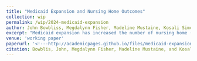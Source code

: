 ```yaml
---
title: "Medicaid Expansion and Nursing Home Outcomes"
collection: wip
permalink: /wip/2024-medicaid-expansion
author: John Bowbliss, Megdalynn Fisher, Madeline Mustaine, Kosali Simon
excerpt: "Medicaid expansion has increased the number of nursing home (NH) residents (Ritter et al, Van Houtven et al) but there is a lack of research on individual level decisions and facilty level reactions. To expand this research base, we examine resident level data to determine how quickly Medicaid expansion leads to changes in the type of long-stay patients in NHs, and how that translates into changes in the characteristics of long-stay residents and NHs over time. We hypothesize that SMI populations under 65 will be the group that experiences the largest increase."
venue: 'working paper'
paperurl: '<!---http://academicpages.github.io/files/medicaid-expansion.pdf --->'
citation: Bowblis, John, Megdalynn Fisher, Madeline Mustaine, and Kosali Simon. &quot;Medicaid Expansion and Nursing Home Outcomes&quot; <i>working paper</i>.
---
```

<!--- [Download paper here](http://academicpages.github.io/files/medicaid-expansion.pdf) --->
